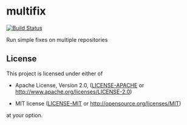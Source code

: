 multifix
==============================================================================

[![Build Status](https://travis-ci.org/Turbo87/multifix.svg?branch=master)](https://travis-ci.org/Turbo87/multifix)

Run simple fixes on multiple repositories


License
------------------------------------------------------------------------------

This project is licensed under either of

 - Apache License, Version 2.0, ([LICENSE-APACHE](LICENSE-APACHE) or
   <http://www.apache.org/licenses/LICENSE-2.0>)
   
 - MIT license ([LICENSE-MIT](LICENSE-MIT) or
   <http://opensource.org/licenses/MIT>)

at your option.
